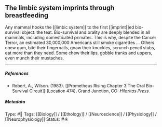 ## The limbic system imprints through breastfeeding # 

Any mammal hooks the [[limbic system]] to the first [[imprint]]ed bio-survival object: the teat. Bio-survival and orality are deeply blended in all mammals, including domesticated primates. This is why, despite the Cancer Terror, an estimated 30,000,000 Americans still smoke cigarettes ... Others chew gum, bite their fingernails, gnaw their knuckles, scrunch pencil stubs, eat more than they need. Some chew their lips, gobble tranks and uppers, even munch their mustaches.

___

##### References

- Robert, A., Wilson. (1983). [[Prometheus Rising Chapter 3 The Oral Bio-Survival Circuit]] (Location 474). Grand Junction, CO: _Hilaritas Press_.

##### Metadata

Type: #🔴 
Tags: [[Biology]] / [[Ethology]] / [[Neuroscience]] / [[Physiology]] / [[Neurophysiology]]
Status: #☀️ 